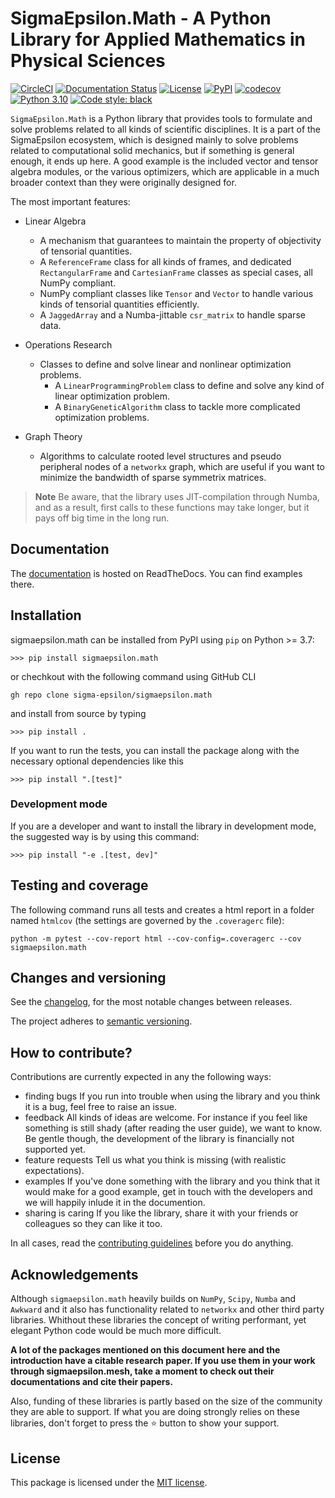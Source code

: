 # **SigmaEpsilon.Math** - A Python Library for Applied Mathematics in Physical Sciences

[![CircleCI](https://dl.circleci.com/status-badge/img/gh/sigma-epsilon/sigmaepsilon.math/tree/main.svg?style=svg)](https://dl.circleci.com/status-badge/redirect/gh/sigma-epsilon/sigmaepsilon.math/tree/main)
[![Documentation Status](https://readthedocs.org/projects/sigmaepsilonmath/badge/?version=latest)](https://sigmaepsilonmath.readthedocs.io/en/latest/?badge=latest)
[![License](https://img.shields.io/badge/License-MIT-yellow.svg)](https://opensource.org/licenses/MIT)
[![PyPI](https://badge.fury.io/py/sigmaepsilon.math.svg)](https://pypi.org/project/sigmaepsilon.math)
[![codecov](https://codecov.io/gh/sigma-epsilon/sigmaepsilon.math/graph/badge.svg?token=GP9FSFQW34)](https://codecov.io/gh/sigma-epsilon/sigmaepsilon.math)
[![Python 3.10](https://img.shields.io/badge/python-3.7%E2%80%923.10-blue)](https://www.python.org)
[![Code style: black](https://img.shields.io/badge/code%20style-black-000000.svg)](https://github.com/psf/black)

`SigmaEpsilon.Math` is a Python library that provides tools to formulate and solve problems related to all kinds of scientific disciplines. It is a part of the SigmaEpsilon ecosystem, which is designed mainly to solve problems related to computational solid mechanics, but if something is general enough, it ends up here. A good example is the included vector and tensor algebra modules, or the various optimizers, which are applicable in a much broader context than they were originally designed for.

The most important features:

* Linear Algebra
  * A mechanism that guarantees to maintain the property of objectivity of tensorial quantities.
  * A `ReferenceFrame` class for all kinds of frames, and dedicated `RectangularFrame` and `CartesianFrame` classes as special cases, all NumPy compliant.
  * NumPy compliant classes like `Tensor` and `Vector` to handle various kinds of tensorial quantities efficiently.
  * A `JaggedArray` and a Numba-jittable `csr_matrix` to handle sparse data.

* Operations Research
  * Classes to define and solve linear and nonlinear optimization problems.
    * A `LinearProgrammingProblem` class to define and solve any kind of linear optimization problem.
    * A `BinaryGeneticAlgorithm` class to tackle more complicated optimization problems.

* Graph Theory
  * Algorithms to calculate rooted level structures and pseudo peripheral nodes of a `networkx` graph, which are useful if you want to minimize the bandwidth of sparse symmetrix matrices.

> **Note**
> Be aware, that the library uses JIT-compilation through Numba, and as a result,
> first calls to these functions may take longer, but it pays off big time in the long run.

## **Documentation**

The [documentation](https://sigmaepsilonmath.readthedocs.io/en/latest/) is hosted on ReadTheDocs. You can find examples there.

## **Installation**

sigmaepsilon.math can be installed from PyPI using `pip` on Python >= 3.7:

```console
>>> pip install sigmaepsilon.math
```

or chechkout with the following command using GitHub CLI

```console
gh repo clone sigma-epsilon/sigmaepsilon.math
```

and install from source by typing

```console
>>> pip install .
```

If you want to run the tests, you can install the package along with the necessary optional dependencies like this

```console
>>> pip install ".[test]"
```

### Development mode

If you are a developer and want to install the library in development mode, the suggested way is by using this command:

```console
>>> pip install "-e .[test, dev]"
```

## Testing and coverage

The following command runs all tests and creates a html report in a folder named `htmlcov` (the settings are governed by the `.coveragerc` file):

```console
python -m pytest --cov-report html --cov-config=.coveragerc --cov sigmaepsilon.math
```

## Changes and versioning

See the [changelog](CHANGELOG.md), for the most notable changes between releases.

The project adheres to [semantic versioning](https://semver.org/).

## How to contribute?

Contributions are currently expected in any the following ways:

* finding bugs
  If you run into trouble when using the library and you think it is a bug, feel free to raise an issue.
* feedback
  All kinds of ideas are welcome. For instance if you feel like something is still shady (after reading the user guide), we want to know. Be gentle though, the development of the library is financially not supported yet.
* feature requests
  Tell us what you think is missing (with realistic expectations).
* examples
  If you've done something with the library and you think that it would make for a good example, get in touch with the developers and we will happily inlude it in the documention.
* sharing is caring
  If you like the library, share it with your friends or colleagues so they can like it too.

In all cases, read the [contributing guidelines](CONTRIBUTING.md) before you do anything.

## Acknowledgements

Although `sigmaepsilon.math` heavily builds on `NumPy`, `Scipy`, `Numba` and `Awkward` and it also has functionality related to `networkx` and other third party libraries. Whithout these libraries the concept of writing performant, yet elegant Python code would be much more difficult.

**A lot of the packages mentioned on this document here and the introduction have a citable research paper. If you use them in your work through sigmaepsilon.mesh, take a moment to check out their documentations and cite their papers.**

Also, funding of these libraries is partly based on the size of the community they are able to support. If what you are doing strongly relies on these libraries, don't forget to press the :star: button to show your support.

## **License**

This package is licensed under the [MIT license](LICENSE.txt).
